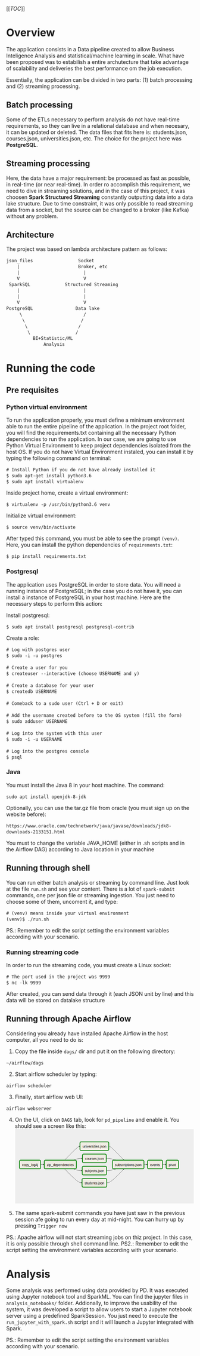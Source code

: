 [[_TOC_]]
# Overview
The application consists in a Data pipeline created to allow Business Inteligence Analysis and statistical/machine learning in scale. What have been proposed was to estabilish a entire archutecture that take advantage of scalability and deliveries the best performance om the job execution.

Essentially, the application can be divided in two parts: (1) batch processing and (2) streaming processing. 

## Batch processing
Some of the ETLs necessary to perform analysis do not have real-time requirements, so they can live in a relational database and when necesary, it can be updated or deleted. The data files that fits here is: students.json, courses.json, universities.json, etc. The choice for the project here was **PostgreSQL**.

## Streaming processing
Here, the data have a major requirement: be processed as fast as possible, in real-time (or near real-time). In order ro accomplish this requirement, we need to dive in streaming solutions, and in the case of this project, it was choosen **Spark Structured Streaming** constantly outputting data into a data lake structure. Due to time constraint, it was only possible to read streaming data from a socket, but the source can be changed to a broker (like Kafka) without any problem.

## Architecture
The project was based on lambda architecture pattern as follows:

```
json_files                 Socket
    |                      Broker, etc
    |                        |
    V                        V
 SparkSQL             Structured Streaming
    |                        |
    |                        |
    V                        V
PostgreSQL                Data lake
     \                       /
      \                     /
       \                   /
        \                 /
          BI+Statistic/ML
              Analysis
```            
# Running the code
## Pre requisites
### Python virtual environment
To run the application properly, you must define a minimum environment able to run the entire pipeline
of the application. In the project root folder, you will find the requirements.txt containing all the
necessary Python dependencies to run the application. In our case, we are going to use Python Virtual
Environment to keep project dependencies isolated from the host OS. If you do not have Virtual Environment 
instaled, you can install it by  typing the following command on terminal:
```shell
# Install Python if you do not have already installed it 
$ sudo apt-get install python3.6
$ sudo apt install virtualenv
```

Inside project home, create a virtual environment:
```shell script
$ virtualenv -p /usr/bin/python3.6 venv
```

Initialize virtual environment:
```shell script
$ source venv/bin/activate
```

After typed this command, you must be able to see the prompt `(venv)`. Here, you can install the python
dependencies of `requirements.txt`:
```shell script
$ pip install requirements.txt
```
### Postgresql
The application uses PostgreSQL in order to store data. You will need a running instance of PostgreSQL; in
the case you do not have it, you can install a instance of PostgreSQL in your host machine. Here are the
necessary steps to perform this action:

Install postgresql:
```shell script
$ sudo apt install postgresql postgresql-contrib
```

Create a role:
```shell script
# Log with postgres user
$ sudo -i -u postgres

# Create a user for you 
$ createuser --interactive (choose USERNAME and y)

# Create a database for your user
$ createdb USERNAME

# Comeback to a sudo user (Ctrl + D or exit)

# Add the username created before to the OS system (fill the form)
$ sudo adduser USERNAME

# Log into the system with this user
$ sudo -i -u USERNAME

# Log into the postgres console
$ psql
``` 

### Java
You must install the Java 8 in your host machine. The command:
```shell script
sudo apt install openjdk-8-jdk
``` 
Optionally, you can use the tar.gz file from oracle (you must sign up on the website before):
```shell script
https://www.oracle.com/technetwork/java/javase/downloads/jdk8-downloads-2133151.html
```
You must to change the variable JAVA_HOME (either in .sh scripts and in the Airflow DAG) according to Java location in your machine

## Running through shell
You can run either batch analysis or streaming by command line. Just look at the file `run.sh` and see your content. There is a lot of `spark-submit` commands, one per json file or streaming ingestion. You just need to choose some of them, uncoment it, and type:
```
# (venv) means inside your virtual environment
(venv)$ ./run.sh
```
PS.: Remember to edit the script setting the environment variables according with your scenario.

### Running streaming code
In order to run the streaming code, you must create a Linux socket:
```shell script
# The port used in the project was 9999
$ nc -lk 9999
```

After created, you can send data through it (each JSON unit by line) and 
this data will be stored on datalake structure

## Running through Apache Airflow
Considering you already have installed Apache Airflow in the host computer, all you need to do is:
1. Copy the file inside `dags/` dir and put it on the following directory:
```
~/airflow/dags
```
2. Start airflow scheduler by typing:
```
airflow scheduler
```
3. Finally, start airflow web UI:
```
airflow webserver
```
4. On the UI, click on `DAGS` tab, look for `pd_pipeline` and enable it. You should see a screen like this:
![img](img/Screenshot%20from%202020-01-30%2015-24-23.png)


5. The same spark-submit commands you have just saw in the previous session afe going to run every day at mid-night. You can hurry up by pressing `Trigger now`

PS.: Apache airflow will not start streaming jobs on thiz project. In this case, it is only possible through shell command line.
PS2.: Remember to edit the script setting the environment variables according with your scenario.

# Analysis
Some analysis was performed using data provided by PD. It was executed using Jupyter notebook tool and SparkML. You can find
the jupyter files in `analysis_notebooks/` folder. Addionally, to improve the usability of the system, it was developed a 
script to allow users to start a Jupyter notebook server using a predefined SparkSession. You just need to execute the `run_jupyter_with_spark.sh`
script and it will launch a Jupyter integrated with Spark.

PS.: Remember to edit the script setting the environment variables according with your scenario. 

